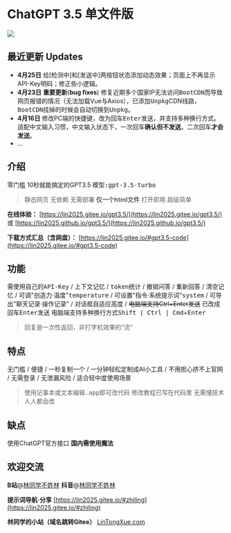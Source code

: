 # ChatGPT 3.5 单文件版

![](https://lin2025.github.io/img/other-gpt3.5.gif)

## 最近更新 Updates
- **4月25日** 给[检测中]和[发送中]两按钮状态添加动态效果；页面上不再显示API-Key明码；修正些小逻辑。
- **4月23日** **重要更新**(**bug fixes**) 修复近期多个国家IP无法访问<kbd>BootCDN</kbd>而导致网页报错的情况（无法加载Vue与Axios），已添加<kbd>Unpkg</kbd>CDN线路，<kbd>BootCDN</kbd>挂掉的时候会自动切换到<kbd>Unpkg</kbd>。
- **4月16日** 修改PC端的快捷键，改为回车<kbd>Enter</kbd>发送，并支持多种换行方式。适配中文输入习惯，中文输入状态下，一次回车**确认但不发送**，二次回车**才会发送**。
- ...

## 介绍
 零门槛 10秒就能搞定的GPT3.5 <kbd>模型:gpt-3.5-turbo</kbd> 

> 静态网页 无依赖 无需部署 **仅一个html文件** 打开即用 超级简单

 **在线体验：** [https://lin2025.gitee.io/gpt3.5/](https://lin2025.gitee.io/gpt3.5/) 或 [https://lin2025.github.io/gpt3.5/](https://lin2025.github.io/gpt3.5/)

 **下载方式汇总（含网盘）：** [https://lin2025.gitee.io/#gpt3.5-code](https://lin2025.gitee.io/#gpt3.5-code)


## 功能
 需使用自己的<kbd>API-Key</kbd> / 上下文记忆 / <kbd>token</kbd>统计 / 撤销问答 / 重新回答 / 清空记忆
 / 可调"创造力·温度"<kbd>temperature</kbd> / 可设置"指令·系统提示词"<kbd>system</kbd> / 可导出"聊天记录·操作记录"
 / 对话框自适应高度
 / ~~电脑端支持Ctrl+Enter发送~~ 已改成回车<kbd>Enter</kbd>发送 电脑端支持多种换行方式<kbd>Shift | Ctrl | Cmd</kbd>+<kbd>Enter</kbd>

> 回复是一次性返回，非打字机效果的“流”


## 特点
 无门槛 / 便捷 / 一秒复制一个 / 一分钟轻松定制成AI小工具 / 不用担心挤不上官网 / 无需登录 / 无泄漏风险 / 适合轻中度使用场景

> 使用<kbd>记事本</kbd>或<kbd>文本编辑.app</kbd>即可改代码 修改教程已写在代码里 无需懂技术 人人都会改


## 缺点
 使用ChatGPT官方接口 **国内需使用魔法**


## 欢迎交流
 **B站**@[林同学不姓林](https://space.bilibili.com/3493262545389917) **抖音**@[林同学不姓林](https://www.douyin.com/user/MS4wLjABAAAAVBMwb4AQWZt3xkbgvVS4FYCuQ2xzHCU9LgSX4vJz_n76JK62kQGEfHjYjzrOCHs7)

 **提示词导航·分享** [https://lin2025.gitee.io/#zhiling](https://lin2025.gitee.io/#zhiling)

 **林同学的小站（域名跳转Gitee）** [LinTongXue.com](http://LinTongXue.com)
